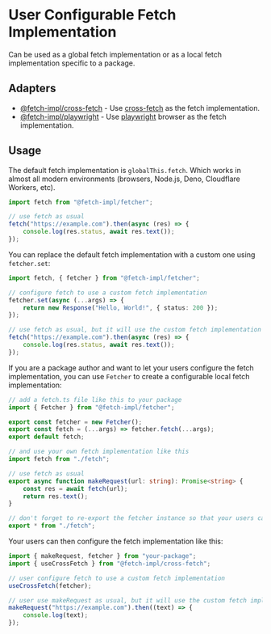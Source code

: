 # User Configurable Fetch Implementation

Can be used as a global fetch implementation or as a local fetch implementation specific to a package.

## Adapters

-   [@fetch-impl/cross-fetch](https://www.npmjs.com/package/@fetch-impl/cross-fetch) - Use [cross-fetch](https://www.npmjs.com/package/cross-fetch) as the fetch implementation.
-   [@fetch-impl/playwright](https://www.npmjs.com/package/@fetch-impl/playwright) - Use [playwright](https://www.npmjs.com/package/playwright) browser as the fetch implementation.

## Usage

The default fetch implementation is `globalThis.fetch`. Which works in almost all modern environments (browsers, Node.js, Deno, Cloudflare Workers, etc).

```ts
import fetch from "@fetch-impl/fetcher";

// use fetch as usual
fetch("https://example.com").then(async (res) => {
    console.log(res.status, await res.text());
});
```

You can replace the default fetch implementation with a custom one using `fetcher.set`:

```ts
import fetch, { fetcher } from "@fetch-impl/fetcher";

// configure fetch to use a custom fetch implementation
fetcher.set(async (...args) => {
    return new Response("Hello, World!", { status: 200 });
});

// use fetch as usual, but it will use the custom fetch implementation and always return "Hello, World!"
fetch("https://example.com").then(async (res) => {
    console.log(res.status, await res.text());
});
```

If you are a package author and want to let your users configure the fetch implementation, you can use `Fetcher` to create a configurable local fetch implementation:

```ts
// add a fetch.ts file like this to your package
import { Fetcher } from "@fetch-impl/fetcher";

export const fetcher = new Fetcher();
export const fetch = (...args) => fetcher.fetch(...args);
export default fetch;
```

```ts
// and use your own fetch implementation like this
import fetch from "./fetch";

// use fetch as usual
export async function makeRequest(url: string): Promise<string> {
    const res = await fetch(url);
    return res.text();
}

// don't forget to re-export the fetcher instance so that your users can configure the fetch implementation
export * from "./fetch";
```

Your users can then configure the fetch implementation like this:

```ts
import { makeRequest, fetcher } from "your-package";
import { useCrossFetch } from "@fetch-impl/cross-fetch";

// user configure fetch to use a custom fetch implementation
useCrossFetch(fetcher);

// user use makeRequest as usual, but it will use the custom fetch implementation
makeRequest("https://example.com").then((text) => {
    console.log(text);
});
```
